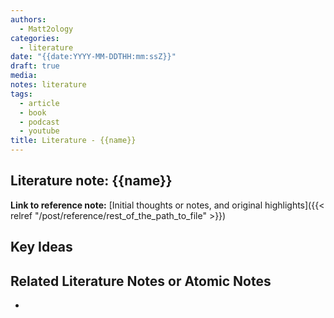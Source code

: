 ```yaml
---
authors:
  - Matt2ology
categories:
  - literature
date: "{{date:YYYY-MM-DDTHH:mm:ssZ}}"
draft: true
media:
notes: literature
tags:
  - article
  - book
  - podcast
  - youtube
title: Literature - {{name}}
---
```


## Literature note: {{name}}

<!-- [Initial thoughts or notes, and original highlights]({{< relref "/post/reference/rest_of_the_path_to_file" >}}) -->

**Link to reference note:** [Initial thoughts or notes, and original highlights]({{< relref "/post/reference/rest_of_the_path_to_file" >}})

## Key Ideas

<!-- Idea 1: Key point or insights written in your own words -->

## Related Literature Notes or Atomic Notes

<!-- [Related Literature Note]({{< relref "/post/literature/rest_of_the_path_to_file" >}}) -->
<!-- [Related Atomic Note]({{< relref "/post/atomic/rest_of_the_path_to_file" >}}) -->

-
